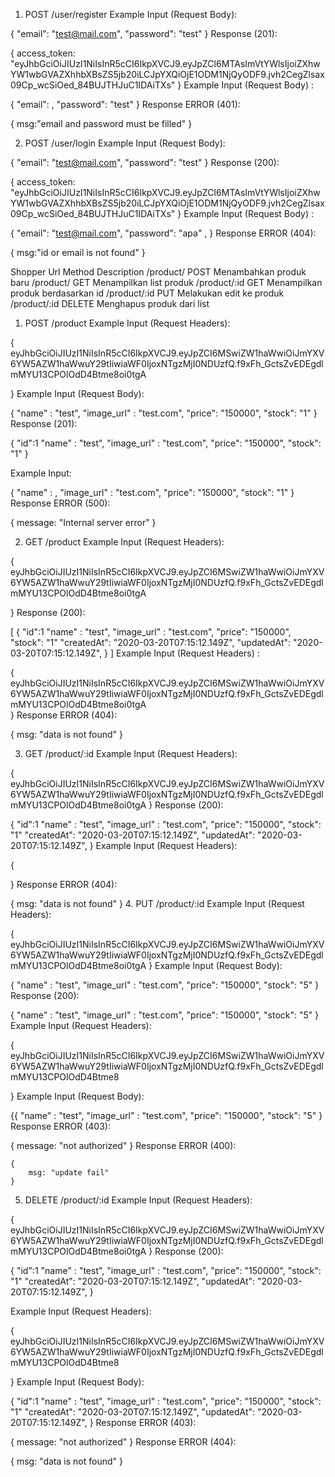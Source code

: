1. POST /user/register
Example Input (Request Body):

{
    "email": "test@mail.com",
    "password": "test"
}
Response (201):

{
       access_token: "eyJhbGciOiJIUzI1NiIsInR5cCI6IkpXVCJ9.eyJpZCI6MTAsImVtYWlsIjoiZXhwYW1wbGVAZXhhbXBsZS5jb20iLCJpYXQiOjE1ODM1NjQyODF9.jvh2CegZlsax09Cp_wcSiOed_84BUJTHJuC1IDAiTXs"
} 
Example Input (Request Body) :

{
    "email": ,
    "password": "test"
}
Response ERROR (401):

{
    msg:"email and password must be filled"
}


2. POST /user/login
Example Input (Request Body):

{
    "email": "test@mail.com",
    "password": "test"
}
Response (200):

   {
       access_token: "eyJhbGciOiJIUzI1NiIsInR5cCI6IkpXVCJ9.eyJpZCI6MTAsImVtYWlsIjoiZXhwYW1wbGVAZXhhbXBsZS5jb20iLCJpYXQiOjE1ODM1NjQyODF9.jvh2CegZlsax09Cp_wcSiOed_84BUJTHJuC1IDAiTXs"
   } 
Example Input (Request Body) :

{
    "email": "test@mail.com",
    "password": "apa" ,	
}
Response ERROR (404):

{ 
    msg:"id or email is not found" 
}

Shopper
Url	Method	Description
/product/	POST	Menambahkan produk baru
/product/	GET	Menampilkan list produk
/product/:id	GET	Menampilkan produk berdasarkan id
/product/:id	PUT	Melakukan edit ke produk
/product/:id	DELETE	Menghapus produk dari list
1. POST /product
Example Input (Request Headers):

{
    eyJhbGciOiJIUzI1NiIsInR5cCI6IkpXVCJ9.eyJpZCI6MSwiZW1haWwiOiJmYXV6YW5AZW1haWwuY29tIiwiaWF0IjoxNTgzMjI0NDUzfQ.f9xFh_GctsZvEDEgdlmMYU13CPOlOdD4Btme8oi0tgA

}
Example Input (Request Body):

{
	"name" : "test",
    "image_url" : "test.com",
    "price": "150000",
    "stock": "1"
}
Response (201):

{
    "id":1
	"name" : "test",
    "image_url" : "test.com",
    "price": "150000",
    "stock": "1"
}


Example Input:

{
	"name" : ,
    "image_url" : "test.com",
    "price": "150000",
    "stock": "1"
}
Response ERROR (500):

{
	message: "Internal server error"
}

2. GET /product
Example Input (Request Headers):

{
    eyJhbGciOiJIUzI1NiIsInR5cCI6IkpXVCJ9.eyJpZCI6MSwiZW1haWwiOiJmYXV6YW5AZW1haWwuY29tIiwiaWF0IjoxNTgzMjI0NDUzfQ.f9xFh_GctsZvEDEgdlmMYU13CPOlOdD4Btme8oi0tgA

}
Response (200):

[
    {
    "id":1
	"name" : "test",
    "image_url" : "test.com",
    "price": "150000",
    "stock": "1"
    "createdAt": "2020-03-20T07:15:12.149Z",
    "updatedAt": "2020-03-20T07:15:12.149Z",
    }
]
Example Input (Request Headers) :

{
 eyJhbGciOiJIUzI1NiIsInR5cCI6IkpXVCJ9.eyJpZCI6MSwiZW1haWwiOiJmYXV6YW5AZW1haWwuY29tIiwiaWF0IjoxNTgzMjI0NDUzfQ.f9xFh_GctsZvEDEgdlmMYU13CPOlOdD4Btme8oi0tgA   	
}
Response ERROR (404):

{
	msg: "data is not found"
}

3. GET /product/:id
Example Input (Request Headers):

{
    eyJhbGciOiJIUzI1NiIsInR5cCI6IkpXVCJ9.eyJpZCI6MSwiZW1haWwiOiJmYXV6YW5AZW1haWwuY29tIiwiaWF0IjoxNTgzMjI0NDUzfQ.f9xFh_GctsZvEDEgdlmMYU13CPOlOdD4Btme8oi0tgA
}
Response (200):

{
    "id":1
	"name" : "test",
    "image_url" : "test.com",
    "price": "150000",
    "stock": "1"
    "createdAt": "2020-03-20T07:15:12.149Z",
    "updatedAt": "2020-03-20T07:15:12.149Z",
}
Example Input (Request Headers):

{
    
}
Response ERROR (404):

{
	msg: "data is not found"
}
4. PUT /product/:id
Example Input (Request Headers):

{
    eyJhbGciOiJIUzI1NiIsInR5cCI6IkpXVCJ9.eyJpZCI6MSwiZW1haWwiOiJmYXV6YW5AZW1haWwuY29tIiwiaWF0IjoxNTgzMjI0NDUzfQ.f9xFh_GctsZvEDEgdlmMYU13CPOlOdD4Btme8oi0tgA
}
Example Input (Request Body):

{
	"name" : "test",
    "image_url" : "test.com",
    "price": "150000",
    "stock": "5"
}
Response (200):

{
	"name" : "test",
    "image_url" : "test.com",
    "price": "150000",
    "stock": "5"
}
Example Input (Request Headers):

{
    eyJhbGciOiJIUzI1NiIsInR5cCI6IkpXVCJ9.eyJpZCI6MSwiZW1haWwiOiJmYXV6YW5AZW1haWwuY29tIiwiaWF0IjoxNTgzMjI0NDUzfQ.f9xFh_GctsZvEDEgdlmMYU13CPOlOdD4Btme8

}
Example Input (Request Body):

{{
	"name" : "test",
    "image_url" : "test.com",
    "price": "150000",
    "stock": "5"
}
Response ERROR (403):

{
	message: "not authorized"
}
Response ERROR (400):

	{
        msg: "update fail"
    }

5. DELETE /product/:id
Example Input (Request Headers):

{
eyJhbGciOiJIUzI1NiIsInR5cCI6IkpXVCJ9.eyJpZCI6MSwiZW1haWwiOiJmYXV6YW5AZW1haWwuY29tIiwiaWF0IjoxNTgzMjI0NDUzfQ.f9xFh_GctsZvEDEgdlmMYU13CPOlOdD4Btme8oi0tgA
}
Response (200):

{
    "id":1
	"name" : "test",
    "image_url" : "test.com",
    "price": "150000",
    "stock": "1"
    "createdAt": "2020-03-20T07:15:12.149Z",
    "updatedAt": "2020-03-20T07:15:12.149Z",
}

Example Input (Request Headers):

{
    eyJhbGciOiJIUzI1NiIsInR5cCI6IkpXVCJ9.eyJpZCI6MSwiZW1haWwiOiJmYXV6YW5AZW1haWwuY29tIiwiaWF0IjoxNTgzMjI0NDUzfQ.f9xFh_GctsZvEDEgdlmMYU13CPOlOdD4Btme8

}
Example Input (Request Body):

{
    "id":1
	"name" : "test",
    "image_url" : "test.com",
    "price": "150000",
    "stock": "1"
    "createdAt": "2020-03-20T07:15:12.149Z",
    "updatedAt": "2020-03-20T07:15:12.149Z",
}
Response ERROR (403):

{
	message: "not authorized"
}
Response ERROR (404):

{
	msg: "data is not found"
}